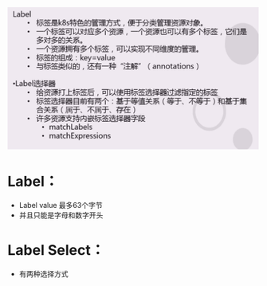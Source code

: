 ![image-20220516192131245](%E4%BB%80%E4%B9%88%E6%98%AFLabel%E5%92%8CLabel%E9%80%89%E6%8B%A9%E5%99%A8.assets/image-20220516192131245.png)

# Label：
- Label value 最多63个字节
- 并且只能是字母和数字开头


# Label Select：


- 有两种选择方式